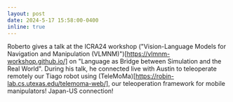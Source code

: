 ```yaml
---
layout: post
date: 2024-5-17 15:58:00-0400
inline: true
---
```


Roberto gives a talk at the ICRA24 workshop ("Vision-Language Models for Navigation and Manipulation (VLMNM)")[https://vlmnm-workshop.github.io/] on "Language as Bridge between Simulation and the Real World". During his talk, he connected live with Austin to teleoperate remotely our Tiago robot using (TeleMoMa)[https://robin-lab.cs.utexas.edu/telemoma-web/], our teleoperation framework for mobile manipulators! Japan-US connection!
